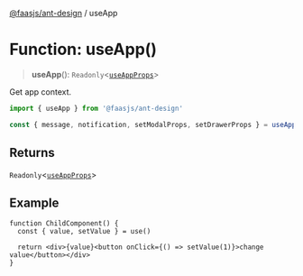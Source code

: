 [@faasjs/ant-design](../README.md) / useApp

# Function: useApp()

> **useApp**(): `Readonly`\<[`useAppProps`](../interfaces/useAppProps.md)\>

Get app context.

```ts
import { useApp } from '@faasjs/ant-design'

const { message, notification, setModalProps, setDrawerProps } = useApp()
```

## Returns

`Readonly`\<[`useAppProps`](../interfaces/useAppProps.md)\>

## Example

```tsx
function ChildComponent() {
  const { value, setValue } = use()

  return <div>{value}<button onClick={() => setValue(1)}>change value</button></div>
}
```
